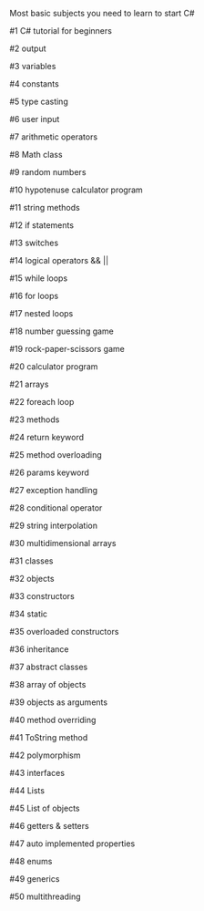 Most basic subjects you need to learn to start C#

#1  C# tutorial for beginners 

#2  output 

#3  variables 

#4  constants 

#5  type casting 

#6  user input 

#7  arithmetic operators 

#8  Math class 

#9  random numbers 

#10 hypotenuse calculator program 

#11 string methods 

#12 if statements 

#13 switches 

#14 logical operators && || 

#15 while loops 

#16 for loops 

#17 nested loops 

#18 number guessing game 

#19 rock-paper-scissors game 

#20 calculator program 

#21 arrays 

#22 foreach loop 

#23 methods 

#24 return keyword 

#25 method overloading 

#26 params keyword 

#27 exception handling 

#28 conditional operator 

#29 string interpolation 

#30 multidimensional arrays 

#31 classes 

#32 objects 

#33 constructors 

#34 static 

#35 overloaded constructors 

#36 inheritance 

#37 abstract classes 

#38 array of objects 

#39 objects as arguments 

#40 method overriding 

#41 ToString method 

#42 polymorphism 

#43 interfaces 

#44 Lists 

#45 List of objects 

#46 getters & setters 

#47 auto implemented properties 

#48 enums 

#49 generics 

#50 multithreading 
